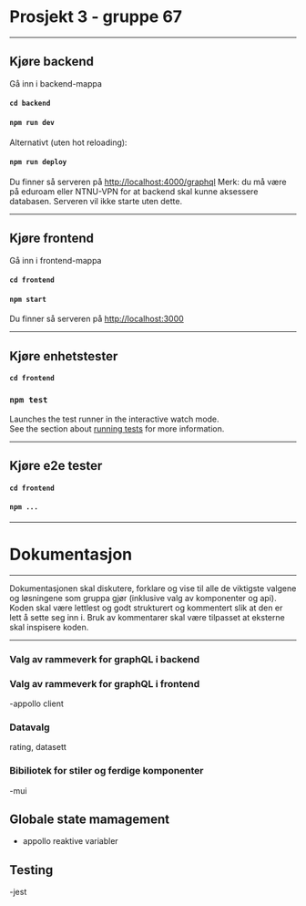 # Prosjekt 3 - gruppe 67

___
## Kjøre backend

Gå inn i backend-mappa
#### `cd backend`
#### `npm run dev`
Alternativt (uten hot reloading):
#### `npm run deploy`
Du finner så serveren på [http://localhost:4000/graphql](http://localhost:4000/graphql/)
Merk: du må være på eduroam eller NTNU-VPN for at backend skal kunne aksessere databasen. Serveren vil ikke starte uten dette.
___
## Kjøre frontend 

Gå inn i frontend-mappa
#### `cd frontend`
#### `npm start`
Du finner så serveren på [http://localhost:3000](http://localhost:3000)
___

## Kjøre enhetstester

#### `cd frontend`
### `npm test`

Launches the test runner in the interactive watch mode.\
See the section about [running tests](https://facebook.github.io/create-react-app/docs/running-tests) for more information.
___
## Kjøre e2e tester
#### `cd frontend`
#### `npm ...`
___
# Dokumentasjon
___
Dokumentasjonen skal diskutere, forklare og vise til alle de viktigste valgene og løsningene som gruppa gjør (inklusive valg av komponenter og api).
Koden skal være lettlest og godt strukturert og kommentert slik at den er lett å sette seg inn i. Bruk av kommentarer skal være tilpasset at eksterne skal inspisere koden.
___
### Valg av rammeverk for graphQL i backend

### Valg av rammeverk for graphQL i frontend
-appollo client

### Datavalg
rating, datasett

### Bibiliotek for stiler og ferdige komponenter
-mui

## Globale state mamagement
- appollo reaktive variabler
  
## Testing
-jest